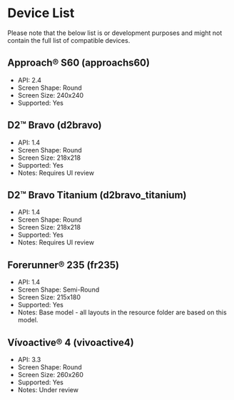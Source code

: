# Device List

Please note that the below list is or development purposes and might not contain the full list of compatible devices.

## Approach® S60 (approachs60)

- API: 2.4
- Screen Shape: Round
- Screen Size: 240x240
- Supported: Yes

## D2™ Bravo (d2bravo)

- API: 1.4
- Screen Shape: Round
- Screen Size: 218x218
- Supported: Yes
- Notes: Requires UI review

## D2™ Bravo Titanium (d2bravo_titanium)

- API: 1.4
- Screen Shape: Round
- Screen Size: 218x218
- Supported: Yes
- Notes: Requires UI review

## Forerunner® 235 (fr235)

- API: 1.4
- Screen Shape: Semi-Round
- Screen Size: 215x180
- Supported: Yes
- Notes: Base model - all layouts in the resource folder are based on this model.

## Vívoactive® 4 (vivoactive4)

- API: 3.3
- Screen Shape: Round
- Screen Size: 260x260
- Supported: Yes
- Notes: Under review
